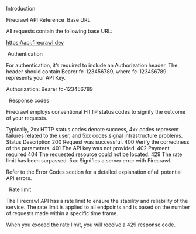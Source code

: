 Introduction

Firecrawl API Reference
​
Base URL

All requests contain the following base URL:

https://api.firecrawl.dev 

​
Authentication

For authentication, it’s required to include an Authorization header. The header should contain Bearer fc-123456789, where fc-123456789 represents your API Key.

Authorization: Bearer fc-123456789

​
​
Response codes

Firecrawl employs conventional HTTP status codes to signify the outcome of your requests.

Typically, 2xx HTTP status codes denote success, 4xx codes represent failures related to the user, and 5xx codes signal infrastructure problems.
Status	Description
200	Request was successful.
400	Verify the correctness of the parameters.
401	The API key was not provided.
402	Payment required
404	The requested resource could not be located.
429	The rate limit has been surpassed.
5xx	Signifies a server error with Firecrawl.

Refer to the Error Codes section for a detailed explanation of all potential API errors.

​
​
Rate limit

The Firecrawl API has a rate limit to ensure the stability and reliability of the service. The rate limit is applied to all endpoints and is based on the number of requests made within a specific time frame.

When you exceed the rate limit, you will receive a 429 response code.